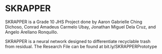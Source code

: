 # SKRAPPER
SKRAPPER is a Grade 10 JHS Project done by Aaron Gabrielle Ching Dichoso, Conrad Amadeus Carmelo Ubay, Jonathan Miguel Dela Cruz, and Angelo Arellano Ronquillo.

SKRAPPER is a neural network designed to differentiate recyclable trash from residual. The Research File can be found at bit.ly/SKRAPPERPrototype
